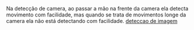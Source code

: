 Na detecção de camera, ao passar a mão na frente da camera ela detecta movimento com facilidade, mas quando se trata de movimentos longe da camera ela não está detectando com facilidade. 
[deteccao de imagem](/deteccao_movimento.png)
